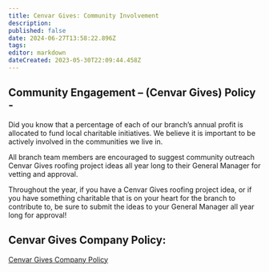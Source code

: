 ```yaml
---
title: Cenvar Gives: Community Involvement
description: 
published: false
date: 2024-06-27T13:58:22.896Z
tags: 
editor: markdown
dateCreated: 2023-05-30T22:09:44.458Z
---
```


## **Community Engagement – (Cenvar Gives) Policy -**

Did you know that a percentage of each of our branch’s annual profit is allocated to fund local charitable initiatives. We believe it is important to be actively involved in the communities we live in.

All branch team members are encouraged to suggest community outreach Cenvar Gives roofing project ideas all year long to their General Manager for vetting and approval.

Throughout the year, if you have a Cenvar Gives roofing project idea, or if you have something charitable that is on your heart for the branch to contribute to, be sure to submit the ideas to your General Manager all year long for approval!

## **Cenvar Gives Company Policy:**

[Cenvar Gives Company Policy](https://wiki.cenvarroofing.com/i/25)
